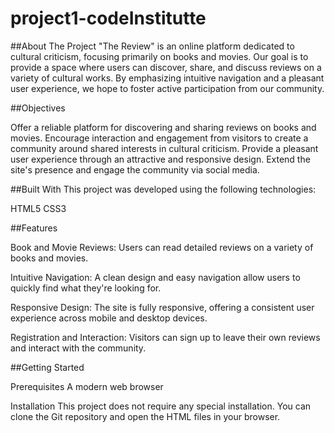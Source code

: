 # project1-codeInstitutte

##About The Project
"The Review" is an online platform dedicated to cultural criticism, focusing primarily on books and movies. Our goal is to provide a space where users can discover, share, and discuss reviews on a variety of cultural works. By emphasizing intuitive navigation and a pleasant user experience, we hope to foster active participation from our community.

##Objectives

Offer a reliable platform for discovering and sharing reviews on books and movies.
Encourage interaction and engagement from visitors to create a community around shared interests in cultural criticism.
Provide a pleasant user experience through an attractive and responsive design.
Extend the site's presence and engage the community via social media.

##Built With
This project was developed using the following technologies:

HTML5
CSS3

##Features

Book and Movie Reviews: Users can read detailed reviews on a variety of books and movies.

Intuitive Navigation: A clean design and easy navigation allow users to quickly find what they're looking for.

Responsive Design: The site is fully responsive, offering a consistent user experience across mobile and desktop devices.

Registration and Interaction: Visitors can sign up to leave their own reviews and interact with the community.

##Getting Started

Prerequisites
A modern web browser

Installation
This project does not require any special installation. You can clone the Git repository and open the HTML files in your browser.

